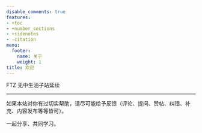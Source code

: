```yaml
---
disable_comments: true
features:
- +toc
- +number_sections
- +sidenotes
- -citation
menu:
  footer:
    name: 关于
    weight: 1
title: 欢迎
---
```


FTZ 无中生油子站延续

----

如果本站对你有过切实帮助，请尽可能给予反馈（评论、提问、赞帖、纠错、补充、内容发布等等皆可）。

一起分享、共同学习。
